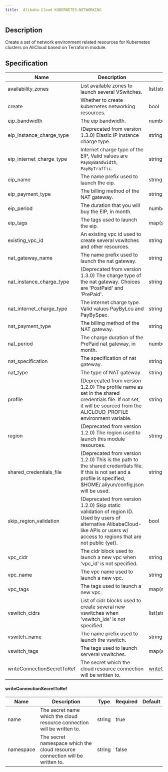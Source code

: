 ```yaml
---
title:  Alibaba Cloud KUBERNETES-NETWORKING
---
```


## Description

Create a set of network environment related resources for Kubernetes clusters on AliCloud based on Terraform module.

## Specification


 Name | Description | Type | Required | Default 
 ------------ | ------------- | ------------- | ------------- | ------------- 
 availability_zones | List available zones to launch several VSwitches. | list(string) | false |  
 create | Whether to create kubernetes networking resources. | bool | false |  
 eip_bandwidth | The eip bandwidth. | number | false |  
 eip_instance_charge_type | (Deprecated from version 1.3.0) Elastic IP instance charge type. | string | false |  
 eip_internet_charge_type | Internet charge type of the EIP, Valid values are `PayByBandwidth`, `PayByTraffic`. | string | false |  
 eip_name | The name prefix used to launch the eip. | string | false |  
 eip_payment_type | The billing method of the NAT gateway. | string | false |  
 eip_period | The duration that you will buy the EIP, in month. | number | false |  
 eip_tags | The tags used to launch the eip. | map(string) | false |  
 existing_vpc_id | An existing vpc id used to create several vswitches and other resources. | string | false |  
 nat_gateway_name | The name prefix used to launch the nat gateway. | string | false |  
 nat_instance_charge_type | (Deprecated from version 1.3.0) The charge type of the nat gateway. Choices are 'PostPaid' and 'PrePaid'. | string | false |  
 nat_internet_charge_type | The internet charge type. Valid values PayByLcu and PayBySpec. | string | false |  
 nat_payment_type | The billing method of the NAT gateway. | string | false |  
 nat_period | The charge duration of the PrePaid nat gateway, in month. | number | false |  
 nat_specification | The specification of nat gateway. | string | false |  
 nat_type | The type of NAT gateway. | string | false |  
 profile | (Deprecated from version 1.2.0) The profile name as set in the shared credentials file. If not set, it will be sourced from the ALICLOUD_PROFILE environment variable. | string | false |  
 region | (Deprecated from version 1.2.0) The region used to launch this module resources. | string | false |  
 shared_credentials_file | (Deprecated from version 1.2.0) This is the path to the shared credentials file. If this is not set and a profile is specified, $HOME/.aliyun/config.json will be used. | string | false |  
 skip_region_validation | (Deprecated from version 1.2.0) Skip static validation of region ID. Used by users of alternative AlibabaCloud-like APIs or users w/ access to regions that are not public (yet). | bool | false |  
 vpc_cidr | The cidr block used to launch a new vpc when 'vpc_id' is not specified. | string | false |  
 vpc_name | The vpc name used to launch a new vpc. | string | false |  
 vpc_tags | The tags used to launch a new vpc. | map(string) | false |  
 vswitch_cidrs | List of cidr blocks used to create several new vswitches when 'vswitch_ids' is not specified. | list(string) | false |  
 vswitch_name | The name prefix used to launch the vswitch. | string | false |  
 vswitch_tags | The tags used to launch serveral vswitches. | map(string) | false |  
 writeConnectionSecretToRef | The secret which the cloud resource connection will be written to. | [writeConnectionSecretToRef](#writeConnectionSecretToRef) | false |  


#### writeConnectionSecretToRef

 Name | Description | Type | Required | Default 
 ------------ | ------------- | ------------- | ------------- | ------------- 
 name | The secret name which the cloud resource connection will be written to. | string | true |  
 namespace | The secret namespace which the cloud resource connection will be written to. | string | false |  
